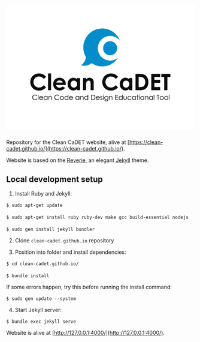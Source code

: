<h1 align="center">
  <br>
  <img src="/images/ccadet_text.png" alt="Clean CaDET"/>
</h1>

Repository for the Clean CaDET website, alive at [https://clean-cadet.github.io/](https://clean-cadet.github.io/). 

Website is based on the [Reverie](https://github.com/amitmerchant1990/reverie), an elegant [Jekyll](https://jekyllrb.com/) theme.

## Local development setup

1. Install Ruby and Jekyll:  
```shell script
$ sudo apt-get update

$ sudo apt-get install ruby ruby-dev make gcc build-essential nodejs  

$ sudo gem install jekyll bundler
```

2. Clone `clean-cadet.github.io` repository

3. Position into folder and install dependencies:  
```shell script
$ cd clean-cadet.github.io/

$ bundle install
```

If some errors happen, try this before running the install command:  
```shell script
$ sudo gem update --system
```

4. Start Jekyll server:
```shell script
$ bundle exec jekyll serve
```

Website is alive at [http://127.0.0.1:4000/](http://127.0.0.1:4000/).

